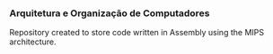 <h3>Arquitetura e Organização de Computadores</h3>
Repository created to store code written in Assembly using the MIPS architecture.
